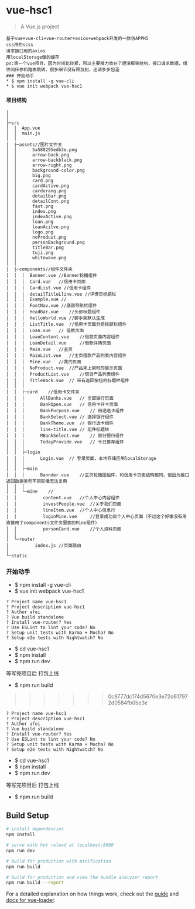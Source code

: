 # vue-hsc1

> A Vue.js project
```
基于vue+vue-cli+vue-router+axios+webpack开发的一款仿APPH5
css用的scss
请求接口用的axios
用localStorage做的缓存
ps:第一个vue项目，因为时间比较紧，所以主要精力放在了理清框架结构，接口请求数据，组件间传参和路由跳转，很多细节没有顾及到，还请多多包涵
### 开始动手
* $ npm install -g vue-cli 
* $ vue init webpack vue-hsc1
```
#### 项目结构
```
│              
│
├─src
│  │  App.vue
│  │  main.js
│  │
│  ├─assets//图片文件夹
│  │      5a588295edb3e.png
│  │      arrow-back.png
│  │      arrow-backblack.png
│  │      arrow-right.png
│  │      background-color.png
│  │      big.png
│  │      card.png
│  │      cardActive.png
│  │      cardorang.png
│  │      detailbar.png
│  │      detailCont.png
│  │      fast.png
│  │      index.png
│  │      indexActive.png
│  │      loan.png
│  │      loanAcitve.png
│  │      logo.png
│  │      noProdust.png
│  │      personBackground.png
│  │      titleBar.png
│  │      tuji.png
│  │      whitewave.png
│  │
│  ├─components//组件文件夹
│  │  │  Banner.vue //Banner轮播组件
│  │  │  Card.vue	//信用卡页面
│  │  │  CardList.vue //信用卡组件
│  │  │  detailTitleLline.vue //详情页标题栏
│  │  │  Example.vue //
│  │  │  FootNav.vue //底部导航栏组件
│  │  │  HeadBar.vue	//头部标题组件
│  │  │  HelloWorld.vue	//脚手架默认生成
│  │  │  ListTitle.vue	//信用卡页面分组标题栏组件
│  │  │  Loan.vue	// 借款页面
│  │  │  LoanContent.vue	//借款页面内容组件
│  │  │  LoanDetail.vue		//借款详情页面
│  │  │  Main.vue	//主页
│  │  │  MainList.vue	//主页借款产品列表内容组件
│  │  │  Mine.vue	//我的页面
│  │  │  NoProduct.vue	//产品未上架时的展示页面
│  │  │  ProductList.vue	//借贷产品列表组件
│  │  │  TitleBack.vue	// 带有返回按钮的标题栏组件
│  │  │
│  │  ├─card	//信用卡文件夹
│  │  │      AllBanks.vue	// 全部银行页面
│  │  │      BankOpen.vue	// 信用卡开卡页面
│  │  │      BankPurpose.vue	// 用途选卡组件
│  │  │      BankSelect.vue	// 选择银行组件
│  │  │      BankTheme.vue	// 银行选卡组件
│  │  │      line-title.vue	// 组件标题栏
│  │  │      MBankSelect.vue	// 部分银行组件
│  │  │      TodayProvide.vue	// 今日推荐组件
│  │  │
│  │  ├─login	
│  │  │      Login.vue	// 登录页面，本地存储应用localStorage
│  │  │
│  │  ├─main	
│  │  │      Bannder.vue	//主页轮播图组件，和信用卡页面结构相同，但因为接口返回数据类型不同轮播无法复用
│  │  │
│  │  └─mine	//
│  │          content.vue	//个人中心内容组件
│  │          investPeople.vue	//关于我们页面
│  │          lineItem.vue	//个人中心信息行
│  │          loginMine.vue		//登录成功后个人中心页面（不过这个好像没有用直接用了components文件夹里面的Mine组件）
│  │          personCard.vue	//个人资料页面
│  │
│  └─router
│          index.js	//页面路由
│
└─static
```
### 开始动手
* $ npm install -g vue-cli 
* $ vue init webpack vue-hsc1

```
? Project name vue-hsc1
? Project description vue-hsc1
? Author afei
? Vue build standalone
? Install vue-router? Yes
? Use ESLint to lint your code? No
? Setup unit tests with Karma + Mocha? No
? Setup e2e tests with Nightwatch? No
```

* $ cd vue-hsc1
* $ npm install
* $ npm run dev

等写完项目后 打包上线
* $ npm run build
>>>>>>> 0c9777dc174d5670e3e72d617972d0584fb0be3e

```
? Project name vue-hsc1
? Project description vue-hsc1
? Author afei
? Vue build standalone
? Install vue-router? Yes
? Use ESLint to lint your code? No
? Setup unit tests with Karma + Mocha? No
? Setup e2e tests with Nightwatch? No
```

* $ cd vue-hsc1
* $ npm install
* $ npm run dev

等写完项目后 打包上线
* $ npm run build

## Build Setup

``` bash
# install dependencies
npm install

# serve with hot reload at localhost:8080
npm run dev

# build for production with minification
npm run build

# build for production and view the bundle analyzer report
npm run build --report
```

For a detailed explanation on how things work, check out the [guide](http://vuejs-templates.github.io/webpack/) and [docs for vue-loader](http://vuejs.github.io/vue-loader).
